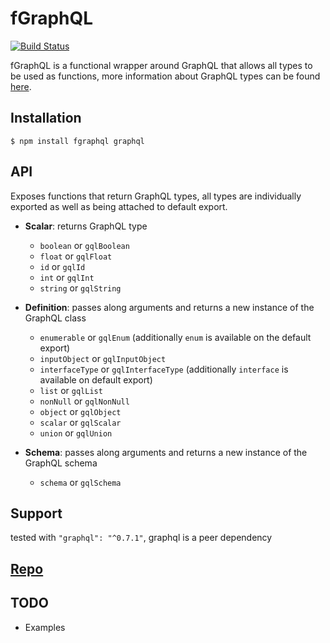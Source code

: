 # fGraphQL
[![Build Status][travis-image]][travis-url]

fGraphQL is a functional wrapper around GraphQL that allows all types to be used as functions, more information about GraphQL types can be found [here](http://graphql.org/graphql-js/type/).

## Installation
`$ npm install fgraphql graphql`

## API
Exposes functions that return GraphQL types, all types are individually exported as well as being attached to default export.
* **Scalar**: returns GraphQL type
  * `boolean` or `gqlBoolean`
  * `float` or `gqlFloat`
  * `id` or `gqlId`
  * `int` or `gqlInt`
  * `string` or `gqlString`

* **Definition**: passes along arguments and returns a new instance of the GraphQL class
  * `enumerable` or `gqlEnum` (additionally `enum` is available on the default export)
  * `inputObject` or `gqlInputObject`
  * `interfaceType` or `gqlInterfaceType` (additionally `interface` is available on default export)
  * `list` or `gqlList`
  * `nonNull` or `gqlNonNull`
  * `object` or `gqlObject`
  * `scalar` or `gqlScalar`
  * `union` or `gqlUnion`

* **Schema**: passes along arguments and returns a new instance of the GraphQL schema
  * `schema` or `gqlSchema`

## Support
tested with `"graphql": "^0.7.1"`, graphql is a peer dependency

## [Repo](https://github.com/dustinsanders/fgraphql)

## TODO
* Examples

[travis-image]: https://img.shields.io/travis/dustinsanders/fgraphql.svg?style=flat-square
[travis-url]: https://travis-ci.org/dustinsanders/fgraphql
